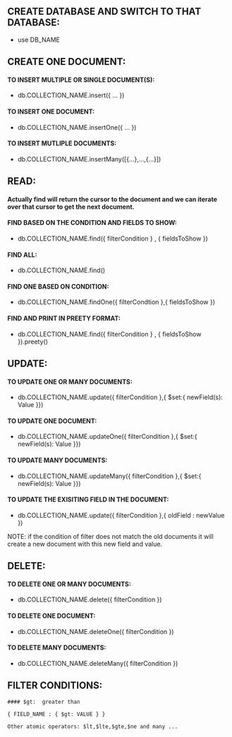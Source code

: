 ## CREATE DATABASE AND SWITCH TO THAT DATABASE:
  
  - use DB_NAME
  
## CREATE ONE DOCUMENT:
  
  #### TO INSERT MULTIPLE OR SINGLE DOCUMENT(S):

  - db.COLLECTION_NAME.insert({ ... }) 

  #### TO INSERT ONE DOCUMENT:

  - db.COLLECTION_NAME.insertOne({ ... })
 
  #### TO INSERT MUTLIPLE DOCUMENTS: 

  - db.COLLECTION_NAME.insertMany([{...},...,{...}]) 


## READ:
 
  #### Actually find will return the cursor to the document and we can iterate over that cursor to get the next document.

  #### FIND BASED ON THE CONDITION AND FIELDS TO SHOW:
  
  - db.COLLECTION_NAME.find({ filterCondition } , { fieldsToShow }) 

  #### FIND ALL:

  - db.COLLECTION_NAME.find() 

  #### FIND ONE BASED ON CONDITION:

  - db.COLLECTION_NAME.findOne({ filterCondtion },{ fieldsToShow })
  	 

  #### FIND AND PRINT IN PREETY FORMAT:

  - db.COLLECTION_NAME.find({ filterCondition } , { fieldsToShow }).preety() 

## UPDATE:


 #### TO UPDATE ONE OR MANY DOCUMENTS:

  - db.COLLECTION_NAME.update({ filterCondition },{ $set:{ newField(s): Value }})

 #### TO UPDATE ONE DOCUMENT:

 - db.COLLECTION_NAME.updateOne({ filterCondition },{ $set:{ newField(s): Value }}) 

 #### TO UPDATE MANY DOCUMENTS:

 - db.COLLECTION_NAME.updateMany({ filterCondition },{ $set:{ newField(s): Value }})


 #### TO UPDATE THE EXISITING FIELD IN THE DOCUMENT:

 - db.COLLECTION_NAME.update({ filterCondition },{ oldField : newValue })

 NOTE: if the condition of filter does not match the old documents it will create a new document with this new field and value.


## DELETE:
 
  #### TO DELETE ONE OR MANY DOCUMENTS:
  
  - db.COLLECTION_NAME.delete({ filterCondition })

  #### TO DELETE ONE DOCUMENT:
 
  - db.COLLECTION_NAME.deleteOne({ filterCondition })

  #### TO DELETE MANY DOCUMENTS:

  - db.COLLECTION_NAME.deleteMany({ filterCondition })



## FILTER CONDITIONS:

    #### $gt:  greater than 

    { FIELD_NAME : { $gt: VALUE } } 

    Other atomic operators: $lt,$lte,$gte,$ne and many ... 


